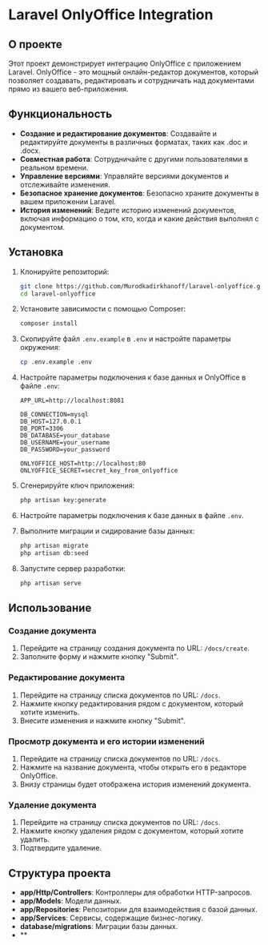 # Laravel OnlyOffice Integration

## О проекте

Этот проект демонстрирует интеграцию OnlyOffice с приложением Laravel. OnlyOffice - это мощный онлайн-редактор документов, который позволяет создавать, редактировать и сотрудничать над документами прямо из вашего веб-приложения.

## Функциональность

- **Создание и редактирование документов**: Создавайте и редактируйте документы в различных форматах, таких как .doc и .docx.
- **Совместная работа**: Сотрудничайте с другими пользователями в реальном времени.
- **Управление версиями**: Управляйте версиями документов и отслеживайте изменения.
- **Безопасное хранение документов**: Безопасно храните документы в вашем приложении Laravel.
- **История изменений**: Ведите историю изменений документов, включая информацию о том, кто, когда и какие действия выполнял с документом.

## Установка

1. Клонируйте репозиторий:

    ```bash
    git clone https://github.com/Murodkadirkhanoff/laravel-onlyoffice.git
    cd laravel-onlyoffice
    ```

2. Установите зависимости с помощью Composer:

    ```bash
    composer install
    ```

3. Скопируйте файл `.env.example` в `.env` и настройте параметры окружения:

    ```bash
    cp .env.example .env
    ```


4. Настройте параметры подключения к базе данных и OnlyOffice в файле `.env`:

    ```env
    APP_URL=http://localhost:8081
    
    DB_CONNECTION=mysql
    DB_HOST=127.0.0.1
    DB_PORT=3306
    DB_DATABASE=your_database
    DB_USERNAME=your_username
    DB_PASSWORD=your_password

    ONLYOFFICE_HOST=http://localhost:80
    ONLYOFFICE_SECRET=secret_key_from_onlyoffice
    ```

5. Сгенерируйте ключ приложения:

    ```bash
    php artisan key:generate
    ```

6. Настройте параметры подключения к базе данных в файле `.env`.

7. Выполните миграции и сидирование базы данных:

    ```bash
    php artisan migrate
    php artisan db:seed
    ```

8. Запустите сервер разработки:

    ```bash
    php artisan serve
    ```

## Использование

### Создание документа

1. Перейдите на страницу создания документа по URL: `/docs/create`.
2. Заполните форму и нажмите кнопку "Submit".

### Редактирование документа

1. Перейдите на страницу списка документов по URL: `/docs`.
2. Нажмите кнопку редактирования рядом с документом, который хотите изменить.
3. Внесите изменения и нажмите кнопку "Submit".

### Просмотр документа и его истории изменений

1. Перейдите на страницу списка документов по URL: `/docs`.
2. Нажмите на название документа, чтобы открыть его в редакторе OnlyOffice.
3. Внизу страницы будет отображена история изменений документа.

### Удаление документа

1. Перейдите на страницу списка документов по URL: `/docs`.
2. Нажмите кнопку удаления рядом с документом, который хотите удалить.
3. Подтвердите удаление.

## Структура проекта

- **app/Http/Controllers**: Контроллеры для обработки HTTP-запросов.
- **app/Models**: Модели данных.
- **app/Repositories**: Репозитории для взаимодействия с базой данных.
- **app/Services**: Сервисы, содержащие бизнес-логику.
- **database/migrations**: Миграции базы данных.
- **
